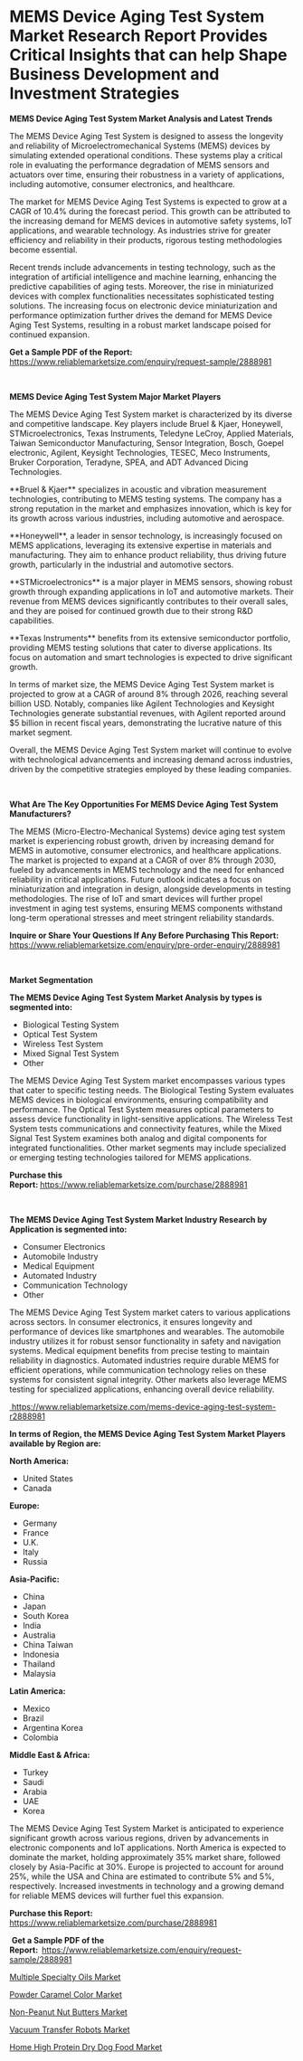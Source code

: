 <p><h1>MEMS Device Aging Test System Market Research Report Provides Critical Insights that can help Shape Business Development and Investment Strategies</h1></p><p><strong>MEMS Device Aging Test System Market Analysis and Latest Trends</strong></p>
<p><p>The MEMS Device Aging Test System is designed to assess the longevity and reliability of Microelectromechanical Systems (MEMS) devices by simulating extended operational conditions. These systems play a critical role in evaluating the performance degradation of MEMS sensors and actuators over time, ensuring their robustness in a variety of applications, including automotive, consumer electronics, and healthcare.</p><p>The market for MEMS Device Aging Test Systems is expected to grow at a CAGR of 10.4% during the forecast period. This growth can be attributed to the increasing demand for MEMS devices in automotive safety systems, IoT applications, and wearable technology. As industries strive for greater efficiency and reliability in their products, rigorous testing methodologies become essential.</p><p>Recent trends include advancements in testing technology, such as the integration of artificial intelligence and machine learning, enhancing the predictive capabilities of aging tests. Moreover, the rise in miniaturized devices with complex functionalities necessitates sophisticated testing solutions. The increasing focus on electronic device miniaturization and performance optimization further drives the demand for MEMS Device Aging Test Systems, resulting in a robust market landscape poised for continued expansion.</p></p>
<p><strong>Get a Sample PDF of the Report:&nbsp;</strong> <a href="https://www.reliablemarketsize.com/enquiry/request-sample/2888981?utm_campaign=2932&utm_medium=2&utm_source=Github&utm_content=ia&utm_term=14032025&utm_id=mems-device-aging-test-system">https://www.reliablemarketsize.com/enquiry/request-sample/2888981</a></p>
<p>&nbsp;</p>
<p><strong>MEMS Device Aging Test System Major Market Players</strong></p>
<p><p>The MEMS Device Aging Test System market is characterized by its diverse and competitive landscape. Key players include Bruel & Kjaer, Honeywell, STMicroelectronics, Texas Instruments, Teledyne LeCroy, Applied Materials, Taiwan Semiconductor Manufacturing, Sensor Integration, Bosch, Goepel electronic, Agilent, Keysight Technologies, TESEC, Meco Instruments, Bruker Corporation, Teradyne, SPEA, and ADT Advanced Dicing Technologies.</p><p>**Bruel & Kjaer** specializes in acoustic and vibration measurement technologies, contributing to MEMS testing systems. The company has a strong reputation in the market and emphasizes innovation, which is key for its growth across various industries, including automotive and aerospace.</p><p>**Honeywell**, a leader in sensor technology, is increasingly focused on MEMS applications, leveraging its extensive expertise in materials and manufacturing. They aim to enhance product reliability, thus driving future growth, particularly in the industrial and automotive sectors.</p><p>**STMicroelectronics** is a major player in MEMS sensors, showing robust growth through expanding applications in IoT and automotive markets. Their revenue from MEMS devices significantly contributes to their overall sales, and they are poised for continued growth due to their strong R&D capabilities.</p><p>**Texas Instruments** benefits from its extensive semiconductor portfolio, providing MEMS testing solutions that cater to diverse applications. Its focus on automation and smart technologies is expected to drive significant growth.</p><p>In terms of market size, the MEMS Device Aging Test System market is projected to grow at a CAGR of around 8% through 2026, reaching several billion USD. Notably, companies like Agilent Technologies and Keysight Technologies generate substantial revenues, with Agilent reported around $5 billion in recent fiscal years, demonstrating the lucrative nature of this market segment. </p><p>Overall, the MEMS Device Aging Test System market will continue to evolve with technological advancements and increasing demand across industries, driven by the competitive strategies employed by these leading companies.</p></p>
<p>&nbsp;</p>
<p><strong>What Are The Key Opportunities For MEMS Device Aging Test System Manufacturers?</strong></p>
<p><p>The MEMS (Micro-Electro-Mechanical Systems) device aging test system market is experiencing robust growth, driven by increasing demand for MEMS in automotive, consumer electronics, and healthcare applications. The market is projected to expand at a CAGR of over 8% through 2030, fueled by advancements in MEMS technology and the need for enhanced reliability in critical applications. Future outlook indicates a focus on miniaturization and integration in design, alongside developments in testing methodologies. The rise of IoT and smart devices will further propel investment in aging test systems, ensuring MEMS components withstand long-term operational stresses and meet stringent reliability standards.</p></p>
<p><strong>Inquire or Share Your Questions If Any Before Purchasing This Report:</strong> <a href="https://www.reliablemarketsize.com/enquiry/pre-order-enquiry/2888981?utm_campaign=2932&utm_medium=2&utm_source=Github&utm_content=ia&utm_term=14032025&utm_id=mems-device-aging-test-system">https://www.reliablemarketsize.com/enquiry/pre-order-enquiry/2888981</a></p>
<p>&nbsp;</p>
<p><strong>Market Segmentation</strong></p>
<p><strong>The MEMS Device Aging Test System Market Analysis by types is segmented into:</strong></p>
<p><ul><li>Biological Testing System</li><li>Optical Test System</li><li>Wireless Test System</li><li>Mixed Signal Test System</li><li>Other</li></ul></p>
<p><p>The MEMS Device Aging Test System market encompasses various types that cater to specific testing needs. The Biological Testing System evaluates MEMS devices in biological environments, ensuring compatibility and performance. The Optical Test System measures optical parameters to assess device functionality in light-sensitive applications. The Wireless Test System tests communications and connectivity features, while the Mixed Signal Test System examines both analog and digital components for integrated functionalities. Other market segments may include specialized or emerging testing technologies tailored for MEMS applications.</p></p>
<p><strong>Purchase this Report:&nbsp;</strong><a href="https://www.reliablemarketsize.com/purchase/2888981?utm_campaign=2932&utm_medium=2&utm_source=Github&utm_content=ia&utm_term=14032025&utm_id=mems-device-aging-test-system">https://www.reliablemarketsize.com/purchase/2888981</a></p>
<p>&nbsp;</p>
<p><strong>The MEMS Device Aging Test System Market Industry Research by Application is segmented into:</strong></p>
<p><ul><li>Consumer Electronics</li><li>Automobile Industry</li><li>Medical Equipment</li><li>Automated Industry</li><li>Communication Technology</li><li>Other</li></ul></p>
<p><p>The MEMS Device Aging Test System market caters to various applications across sectors. In consumer electronics, it ensures longevity and performance of devices like smartphones and wearables. The automobile industry utilizes it for robust sensor functionality in safety and navigation systems. Medical equipment benefits from precise testing to maintain reliability in diagnostics. Automated industries require durable MEMS for efficient operations, while communication technology relies on these systems for consistent signal integrity. Other markets also leverage MEMS testing for specialized applications, enhancing overall device reliability.</p></p>
<p><a href="https://www.reliablemarketsize.com/mems-device-aging-test-system-r2888981?utm_campaign=2932&utm_medium=2&utm_source=Github&utm_content=ia&utm_term=14032025&utm_id=mems-device-aging-test-system">&nbsp;https://www.reliablemarketsize.com/mems-device-aging-test-system-r2888981</a></p>
<p><strong>In terms of Region, the MEMS Device Aging Test System Market Players available by Region are:</strong></p>
<p>
    <p> <strong> North America: </strong>
        <ul>
            <li>United States</li>
            <li>Canada</li>
        </ul>
        </p> 
    <p> <strong> Europe: </strong>
        <ul>
            <li>Germany</li>
            <li>France</li>
            <li>U.K.</li>
            <li>Italy</li>
            <li>Russia</li>
        </ul>
        </p> 
    <p> <strong> Asia-Pacific: </strong>
        <ul>
            <li>China</li>
            <li>Japan</li>
            <li>South Korea</li>
            <li>India</li>
            <li>Australia</li>
            <li>China Taiwan</li>
            <li>Indonesia</li>
            <li>Thailand</li>
            <li>Malaysia</li>
        </ul>
        </p> 
    <p> <strong> Latin America: </strong>
        <ul>
            <li>Mexico</li>
            <li>Brazil</li>
            <li>Argentina Korea</li>
            <li>Colombia</li>
        </ul>
        </p> 
    <p> <strong> Middle East & Africa: </strong>
        <ul>
            <li>Turkey</li>
            <li>Saudi</li>
            <li>Arabia</li>
            <li>UAE</li>
            <li>Korea</li>
        </ul>
    </p>
    </p>
<p><p>The MEMS Device Aging Test System Market is anticipated to experience significant growth across various regions, driven by advancements in electronic components and IoT applications. North America is expected to dominate the market, holding approximately 35% market share, followed closely by Asia-Pacific at 30%. Europe is projected to account for around 25%, while the USA and China are estimated to contribute 5% and 5%, respectively. Increased investments in technology and a growing demand for reliable MEMS devices will further fuel this expansion.</p></p>
<p><strong>Purchase this Report: </strong><a href="https://www.reliablemarketsize.com/purchase/2888981?utm_campaign=2932&utm_medium=2&utm_source=Github&utm_content=ia&utm_term=14032025&utm_id=mems-device-aging-test-system">https://www.reliablemarketsize.com/purchase/2888981</a></p>
<p>&nbsp;<strong>Get a Sample PDF of the Report:&nbsp;&nbsp;</strong><a href="https://www.reliablemarketsize.com/enquiry/request-sample/2888981?utm_campaign=2932&utm_medium=2&utm_source=Github&utm_content=ia&utm_term=14032025&utm_id=mems-device-aging-test-system">https://www.reliablemarketsize.com/enquiry/request-sample/2888981</a></p>
<p><strong></strong></p>
<p><p><a href="https://www.linkedin.com/pulse/growth-forecast-multiple-specialty-oils-market-72-cagr-wfuqe?utm_campaign=2932&utm_medium=2&utm_source=Github&utm_content=ia&utm_term=14032025&utm_id=mems-device-aging-test-system">Multiple Specialty Oils Market</a></p><p><a href="https://www.linkedin.com/pulse/detailed-powder-caramel-color-market-study-115-cagr-growth-qfkpe?utm_campaign=2932&utm_medium=2&utm_source=Github&utm_content=ia&utm_term=14032025&utm_id=mems-device-aging-test-system">Powder Caramel Color Market</a></p><p><a href="https://www.linkedin.com/pulse/exploring-growth-opportunities-non-peanut-nut-butters-osi5e?utm_campaign=2932&utm_medium=2&utm_source=Github&utm_content=ia&utm_term=14032025&utm_id=mems-device-aging-test-system">Non-Peanut Nut Butters Market</a></p><p><a href="https://www.linkedin.com/pulse/pulse-vacuum-transfer-robots-rhythms-change-market-resonance-spc3e?utm_campaign=2932&utm_medium=2&utm_source=Github&utm_content=ia&utm_term=14032025&utm_id=mems-device-aging-test-system">Vacuum Transfer Robots Market</a></p><p><a href="https://github.com/aidelndasse/Market-Research-Report-List-1/blob/main/home-high-protein-dry-dog-food-market.md?utm_campaign=2932&utm_medium=2&utm_source=Github&utm_content=ia&utm_term=14032025&utm_id=mems-device-aging-test-system">Home High Protein Dry Dog Food Market</a></p></p>